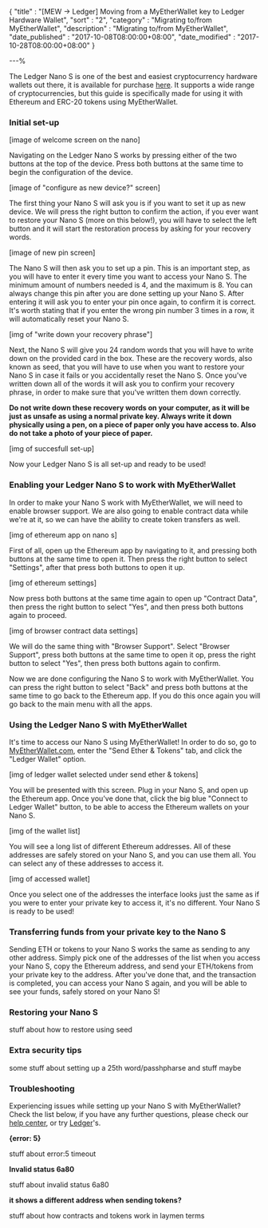 {
"title"       : "[MEW -> Ledger]  Moving from a MyEtherWallet key to Ledger Hardware Wallet",
"sort"        : "2",
"category"    : "Migrating to/from MyEtherWallet",
"description" : "Migrating to/from MyEtherWallet",
"date_published" : "2017-10-08T08:00:00+08:00",
"date_modified"  : "2017-10-28T08:00:00+08:00"
}

---%


The Ledger Nano S is one of the best and easiest cryptocurrency hardware wallets out there, it is available for purchase [here](https://www.ledgerwallet.com/r/fa4b?path=/products/). It supports a wide range of cryptocurrencies, but this guide is specifically made for using it with Ethereum and ERC-20 tokens using MyEtherWallet.

###  Initial set-up
[image of welcome screen on the nano]

Navigating on the Ledger Nano S works by pressing either of the two buttons at the top of the device. Press both buttons at the same time to begin the configuration of the device.

[image of "configure as new device?" screen]

The first thing your Nano S will ask you is if you want to set it up as new device. We will press the right button to confirm the action, if you ever want to restore your Nano S (more on this below!), you will have to select the left button and it will start the restoration process by asking for your recovery words.

[image of new pin screen]

The Nano S will then ask you to set up a pin. This is an important step, as you will have to enter it every time you want to access your Nano S. The minimum amount of numbers needed is 4, and the maximum is 8. You can always change this pin after you are done setting up your Nano S. After entering it will ask you to enter your pin once again, to confirm it is correct. It's worth stating that if you enter the wrong pin number 3 times in a row, it will automatically reset your Nano S.

[img of "write down your recovery phrase"]

Next, the Nano S will give you 24 random words that you will have to write down on the provided card in the box. These are the recovery words, also known as seed, that you will have to use when you want to restore your Nano S in case it fails or you accidentally reset the Nano S. Once you've written down all of the words it will ask you to confirm your recovery phrase, in order to make sure that you've written them down correctly.

**Do not write down these recovery words on your computer, as it will be just as unsafe as using a normal private key. Always write it down physically using a pen, on a piece of paper only you have access to. Also do not take a photo of your piece of paper.**

[img of succesfull set-up]

Now your Ledger Nano S is all set-up and ready to be used!

###  Enabling your Ledger Nano S to work with MyEtherWallet

In order to make your Nano S work with MyEtherWallet, we will need to enable browser support. We are also going to enable contract data while we're at it, so we can have the ability to create token transfers as well.

[img of ethereum app on nano s]

First of all, open up the Ethereum app by navigating to it, and pressing both buttons at the same time to open it. Then press the right button to select "Settings", after that press both buttons to open it up.

[img of ethereum settings]

Now press both buttons at the same time again to open up "Contract Data", then press the right button to select "Yes", and then press both buttons again to proceed.

[img of browser contract data settings]

We will do the same thing with "Browser Support". Select "Browser Support", press both buttons at the same time to open it op, press the right button to select "Yes", then press both buttons again to confirm.

Now we are done configuring the Nano S to work with MyEtherWallet. You can press the right button to select "Back" and press both buttons at the same time to go back to the Ethereum app. If you do this once again you will go back to the main menu with all the apps.

### Using the Ledger Nano S with MyEtherWallet

It's time to access our Nano S using MyEtherWallet! In order to do so, go to [MyEtherWallet.com](https://www.myetherwallet.com/), enter the "Send Ether & Tokens" tab, and click the "Ledger Wallet" option.

[img of ledger wallet selected under send ether & tokens]

You will be presented with this screen. Plug in your Nano S, and open up the Ethereum app. Once you've done that, click the big blue "Connect to Ledger Wallet" button, to be able to access the Ethereum wallets on your Nano S.

[img of the wallet list]

You will see a long list of different Ethereum addresses. All of these addresses are safely stored on your Nano S, and you can use them all. You can select any of these addresses to access it.

[img of accessed wallet]

Once you select one of the addresses the interface looks just the same as if you were to enter your private key to access it, it's no different. Your Nano S is ready to be used!

### Transferring funds from your private key to the Nano S

Sending ETH or tokens to your Nano S works the same as sending to any other address. Simply pick one of the addresses of the list when you access your Nano S, copy the Ethereum address, and send your ETH/tokens from your private key to the address. After you've done that, and the transaction is completed, you can access your Nano S again, and you will be able to see your funds, safely stored on your Nano S!

### Restoring your Nano S

stuff about how to restore using seed

### Extra security tips

some stuff about setting up a 25th word/passhpharse and stuff maybe

### Troubleshooting

Experiencing issues while setting up your Nano S with MyEtherWallet? Check the list below, if you have any further questions, please check our [help center](https://myetherwallet.groovehq.com/help_center), or try [Ledger](http://support.ledgerwallet.com/help_center)'s.

**{error: 5}**

stuff about error:5 timeout

**Invalid status 6a80**

stuff about invalid status 6a80

**it shows a different address when sending tokens?**

stuff about how contracts and tokens work in laymen terms

